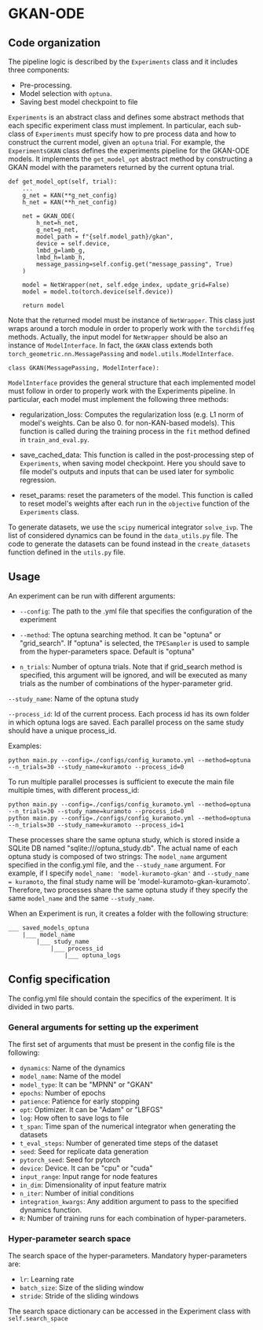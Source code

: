 # GKAN-ODE

## Code organization
The pipeline logic is described by the `Experiments` class and it includes three components:
- Pre-processing.
- Model selection with `optuna`.
- Saving best model checkpoint to file

`Experiments` is an abstract class and defines some abstract methods that each specific experiment class must implement. In particular, each sub-class of `Experiments` must specify how to pre process data and how to construct the current model, given an `optuna` trial. For example, the `ExperimentsGKAN` class defines the experiments pipeline for the GKAN-ODE models. It implements the `get_model_opt` abstract method by constructing a GKAN model with the parameters returned by the current optuna trial.
```
def get_model_opt(self, trial):
    ...
    g_net = KAN(**g_net_config)
    h_net = KAN(**h_net_config)

    net = GKAN_ODE(
        h_net=h_net,
        g_net=g_net,
        model_path = f"{self.model_path}/gkan",
        device = self.device,
        lmbd_g=lamb_g,
        lmbd_h=lamb_h,
        message_passing=self.config.get("message_passing", True)
    )
    
    model = NetWrapper(net, self.edge_index, update_grid=False)
    model = model.to(torch.device(self.device))
    
    return model
```
Note that the returned model must be instance of `NetWrapper`. This class just wraps around a torch module in order to properly work with the `torchdiffeq` methods. Actually, the input model for `NetWrapper` should be also an instance of `ModelInterface`. In fact, the `GKAN` class extends both `torch_geometric.nn.MessagePassing` and `model.utils.ModelInterface`.
```
class GKAN(MessagePassing, ModelInterface):
```
`ModelInterface` provides the general structure that each implemented model must follow in order to properly work with the Experiments pipeline. In particular, each model must implement the following three methods:
- regularization_loss: Computes the regularization loss (e.g. L1 norm of model's weights. Can be also 0. for non-KAN-based models). This function is called during the training process in the `fit` method defined in `train_and_eval.py`.

- save_cached_data: This function is called in the post-processing step of `Experiments`, when saving model checkpoint. Here you should save to file model's outputs and inputs that can be used later for symbolic regression. 

- reset_params: reset the parameters of the model. This function is called to reset model's weights after each run in the `objective` function of the `Experiments` class.

To generate datasets, we use the `scipy` numerical integrator `solve_ivp`. The list of considered dynamics can be found in the `data_utils.py` file. The code to generate the datasets can be found instead in the `create_datasets` function defined in the `utils.py` file.

## Usage
An experiment can be run with different arguments:
- `--config`: The path to the .yml file that specifies the configuration of the experiment

- `--method`: The optuna searching method. It can be "optuna" or "grid_search". If "optuna" is selected, the `TPESampler` is used to sample from the hyper-parameters space. Default is "optuna"

- `n_trials`: Number of optuna trials. Note that if grid_search method is specified, this argument will be ignored, and will be executed as many trials as the number of combinations of the hyper-parameter grid.

`--study_name`: Name of the optuna study

`--process_id`: Id of the current process. Each process id has its own folder in which optuna logs are saved. Each parallel process on the same study should have a unique process_id.

Examples:
```
python main.py --config=./configs/config_kuramoto.yml --method=optuna --n_trials=30 --study_name=kuramoto --process_id=0
```
To run multiple parallel processes is sufficient to execute the main file multiple times, with different process_id:

```
python main.py --config=./configs/config_kuramoto.yml --method=optuna --n_trials=30 --study_name=kuramoto --process_id=0
python main.py --config=./configs/config_kuramoto.yml --method=optuna --n_trials=30 --study_name=kuramoto --process_id=1
```

These processes share the same optuna study, which is stored inside a SQLite DB named "sqlite:///optuna_study.db". The actual name of each optuna study is composed of two strings: The `model_name` argument specified in the config.yml file, and the `--study_name` argument. For example, if I specify `model_name: 'model-kuramoto-gkan'` and `--study_name = kuramoto`, the final study name will be 'model-kuramoto-gkan-kuramoto'. Therefore, two processes share the same optuna study if they specify the same `model_name` and the same `--study_name`.

When an Experiment is run, it creates a folder with the following structure:

```
___ saved_models_optuna
    |___ model_name
        |___ study_name
            |___ process_id
                |___ optuna_logs
```

## Config specification
The config.yml file should contain the specifics of the experiment. It is divided in two parts.
### General arguments for setting up the experiment
The first set of arguments that must be present in the config file is the following:
- `dynamics`: Name of the dynamics
- `model_name`: Name of the model
- `model_type`: It can be "MPNN" or "GKAN"
- `epochs`: Number of epochs
- `patience`: Patience for early stopping
- `opt`: Optimizer. It can be "Adam" or "LBFGS"
- `log`: How often to save logs to file
- `t_span`: Time span of the numerical integrator when generating the datasets
- `t_eval_steps`: Number of generated time steps of the dataset
- `seed`: Seed for replicate data generation
- `pytorch_seed`: Seed for pytorch
- `device`: Device. It can be "cpu" or "cuda"
- `input_range`: Input range for node features
- `in_dim`: Dimensionality of input feature matrix
- `n_iter`: Number of initial conditions
- `integration_kwargs`: Any addition argument to pass to the specified dynamics function.
- `R`: Number of training runs for each combination of hyper-parameters.

### Hyper-parameter search space
The search space of the hyper-parameters. Mandatory hyper-parameters are:
- `lr`: Learning rate
- `batch_size`: Size of the sliding window
- `stride`: Stride of the sliding windows

The search space dictionary can be accessed in the Experiment class with `self.search_space`



